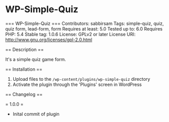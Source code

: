 # WP-Simple-Quiz
=== WP-Simple-Quiz ===
Contributors: sabbirsam
Tags: simple-quiz, quiz, quiz form, lead-form, form
Requires at least: 5.0
Tested up to: 6.0
Requires PHP: 5.4
Stable tag: 1.0.6
License: GPLv2 or later
License URI: http://www.gnu.org/licenses/gpl-2.0.html

== Description ==

It's a simple quiz game form.


== Installation ==

1. Upload files to the `/wp-content/plugins/wp-simple-quiz` directory
2. Activate the plugin through the 'Plugins' screen in WordPress

== Changelog ==

= 1.0.0 =
* Inital commit of plugin
